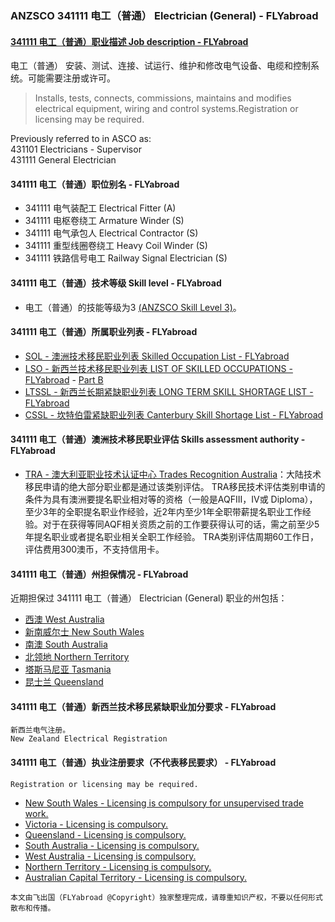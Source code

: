 ### ANZSCO 341111 电工（普通） Electrician (General) - FLYabroad ###

####  [341111 电工（普通）职业描述 Job description - FLYabroad](http://www.flyabroadvisa.com/anzsco/1331.html#133111)

电工（普通） 安装、测试、连接、试运行、维护和修改电气设备、电缆和控制系统。可能需要注册或许可。

> Installs, tests, connects, commissions, maintains and modifies electrical equipment, wiring and control systems.Registration or licensing may be required.

Previously referred to in ASCO as:   
431101 Electricians - Supervisor  
431111 General Electrician

#### 341111 电工（普通）职位别名 - FLYabroad
 
- 341111	 电气装配工 Electrical Fitter (A)
- 341111 电枢卷绕工 Armature Winder (S)
- 341111 电气承包人 Electrical Contractor (S)
- 341111 重型线圈卷绕工 Heavy Coil Winder (S)
- 341111 铁路信号电工 Railway Signal Electrician (S)

#### 341111 电工（普通）技术等级 Skill level - FLYabroad

- 电工（普通）的技能等级为3 [(ANZSCO Skill Level 3)](http://www.flyabroadvisa.com/anzsco/)。

#### 341111 电工（普通）所属职业列表 - FLYabroad

- [SOL - 澳洲技术移民职业列表 Skilled Occupation List - FLYabroad](http://www.flyabroadvisa.com/sol/)
- [LSO - 新西兰技术移民职业列表 LIST OF SKILLED OCCUPATIONS - FLYabroad](http://nz.flyabroadvisa.com/lso/) - [Part B](partb)
- [LTSSL - 新西兰长期紧缺职业列表 LONG TERM SKILL SHORTAGE LIST - FLYabroad](http://nz.flyabroadvisa.com/work-residence/ltssl.html)
- [CSSL - 坎特伯雷紧缺职业列表 Canterbury Skill Shortage List - FLYabroad](http://nz.flyabroadvisa.com/work-residence/cssl.html)

#### 341111 电工（普通）澳洲技术移民职业评估 Skills assessment authority - FLYabroad

- [TRA - 澳大利亚职业技术认证中心 Trades Recognition Australia](http://www.flyabroadvisa.com/ass/tra.html)：大陆技术移民申请的绝大部分职业都是通过该类别评估。
TRA移民技术评估类别申请的条件为具有澳洲要提名职业相对等的资格（一般是AQFIII，IV或 Diploma），至少3年的全职提名职业作经验，近2年内至少1年全职带薪提名职业工作经验。对于在获得等同AQF相关资质之前的工作要获得认可的话，需之前至少5年提名职业或者提名职业相关全职工作经验。
TRA类别评估周期60工作日，评估费用300澳币，不支持信用卡。

#### 341111 电工（普通）州担保情况 - FLYabroad

近期担保过 341111 电工（普通） Electrician (General) 职业的州包括：

- [西澳 West Australia](http://www.flyabroadvisa.com/zdb/wa.html)
- [新南威尔士 New South Wales](http://www.flyabroadvisa.com/zdb/nsw.html)
- [南澳 South Australia](http://www.flyabroadvisa.com/zdb/sa.html)
- [北领地 Northern Territory](http://www.flyabroadvisa.com/zdb/nt.html)
- [塔斯马尼亚 Tasmania](http://www.flyabroadvisa.com/zdb/tas.html)
- [昆士兰 Queensland](http://www.flyabroadvisa.com/zdb/qld.html)

#### 341111 电工（普通）新西兰技术移民紧缺职业加分要求 - FLYabroad

    新西兰电气注册。
    New Zealand Electrical Registration

#### 341111 电工（普通）执业注册要求（不代表移民要求） - FLYabroad

    Registration or licensing may be required.

- [New South Wales - Licensing is compulsory for unsupervised trade work.](http://www.fairtrading.nsw.gov.au/)
- [Victoria - Licensing is compulsory.](http://www.buildingcommission.com.au/)
- [Queensland - Licensing is compulsory.](http://www.qbcc.qld.gov.au/Pages/default.aspx)
- [South Australia - Licensing is compulsory.](http://www.ocba.sa.gov.au/)
- [West Australia - Licensing is compulsory.](http://www.finance.wa.gov.au/cms/indexAsp.aspx?id=13388)
- [Northern Territory - Licensing is compulsory.](http://www.nt.gov.au/deet/worksafe/)
- [Australian Capital Territory - Licensing is compulsory.](http://www.actpla.act.gov.au/)

`本文由飞出国（FLYabroad @Copyright）独家整理完成，请尊重知识产权，不要以任何形式散布和传播。`